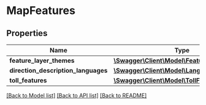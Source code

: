 # MapFeatures

## Properties
Name | Type | Description | Notes
------------ | ------------- | ------------- | -------------
**feature_layer_themes** | [**\Swagger\Client\Model\FeatureLayerTheme[]**](FeatureLayerTheme.md) |  | [optional] 
**direction_description_languages** | [**\Swagger\Client\Model\Language[]**](Language.md) |  | [optional] 
**toll_features** | [**\Swagger\Client\Model\TollFeatures**](TollFeatures.md) |  | [optional] 

[[Back to Model list]](../../README.md#documentation-for-models) [[Back to API list]](../../README.md#documentation-for-api-endpoints) [[Back to README]](../../README.md)

